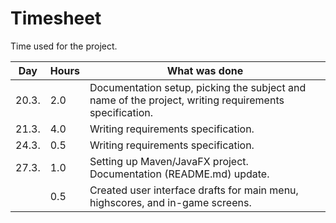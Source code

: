 # Timesheet

Time used for the project.

Day   | Hours | What was done
----- | ----- | --------------------------------
20.3. |  2.0  | Documentation setup, picking the subject and name of the project, writing requirements specification.
21.3. |  4.0  | Writing requirements specification.
24.3. |  0.5  | Writing requirements specification.
27.3. |  1.0  | Setting up Maven/JavaFX project. Documentation (README.md) update.
      |  0.5  | Created user interface drafts for main menu, highscores, and in-game screens.
